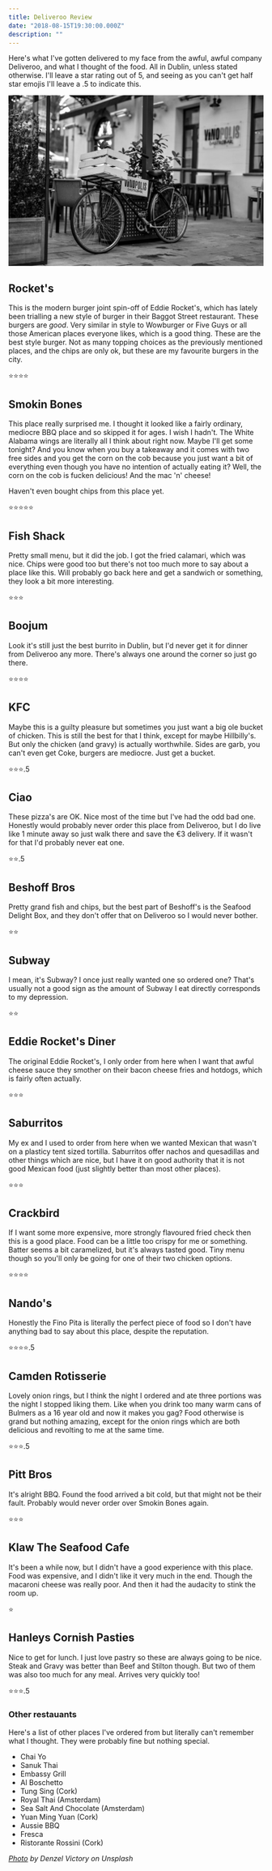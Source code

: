 ```yaml
---
title: Deliveroo Review
date: "2018-08-15T19:30:00.000Z"
description: ""
---
```


Here's what I've gotten delivered to my face from the awful, awful company Deliveroo, and what I thought of the food. All in Dublin, unless stated otherwise. I'll leave a star rating out of 5, and seeing as you can't get half star emojis I'll leave a .5 to indicate this.

![Delivery Bike](bike.jpeg "Delivery Bike")

## Rocket's

This is the modern burger joint spin-off of Eddie Rocket's, which has lately been trialling a new style of burger in their Baggot Street restaurant. These burgers are *good*. Very similar in style to Wowburger or Five Guys or all those American places everyone likes, which is a good thing. These are the best style burger. Not as many topping choices as the previously mentioned places, and the chips are only ok, but these are my favourite burgers in the city.

⭐⭐⭐⭐

## Smokin Bones

This place really surprised me. I thought it looked like a fairly ordinary, mediocre BBQ place and so skipped it for ages. I wish I hadn't. The White Alabama wings are literally all I think about right now. Maybe I'll get some tonight? And you know when you buy a takeaway and it comes with two free sides and you get the corn on the cob because you just want a bit of everything even though you have no intention of actually eating it? Well, the corn on the cob is fucken delicious! And the mac 'n' cheese!

Haven't even bought chips from this place yet.

⭐⭐⭐⭐⭐

## Fish Shack

Pretty small menu, but it did the job. I got the fried calamari, which was nice. Chips were good too but there's not too much more to say about a place like this. Will probably go back here and get a sandwich or something, they look a bit more interesting.

⭐⭐⭐

## Boojum

Look it's still just the best burrito in Dublin, but I'd never get it for dinner from Deliveroo any more. There's always one around the corner so just go there.

⭐⭐⭐⭐

## KFC

Maybe this is a guilty pleasure but sometimes you just want a big ole bucket of chicken. This is still the best for that I think, except for maybe Hillbilly's. But only the chicken (and gravy) is actually worthwhile. Sides are garb, you can't even get Coke, burgers are mediocre. Just get a bucket.

⭐⭐⭐.5

## Ciao

These pizza's are OK. Nice most of the time but I've had the odd bad one. Honestly would probably never order this place from Deliveroo, but I do live like 1 minute away so just walk there and save the €3 delivery. If it wasn't for that I'd probably never eat one.

⭐⭐.5

## Beshoff Bros

Pretty grand fish and chips, but the best part of Beshoff's is the Seafood Delight Box, and they don't offer that on Deliveroo so I would never bother.

⭐⭐

## Subway

I mean, it's Subway? I once just really wanted one so ordered one? That's usually not a good sign as the amount of Subway I eat directly corresponds to my depression.

⭐⭐

## Eddie Rocket's Diner

The original Eddie Rocket's, I only order from here when I want that awful cheese sauce they smother on their bacon cheese fries and hotdogs, which is fairly often actually.

⭐⭐⭐

## Saburritos

My ex and I used to order from here when we wanted Mexican that wasn't on a plasticy tent sized tortilla. Saburritos offer nachos and quesadillas and other things which are nice, but I have it on good authority that it is not good Mexican food (just slightly better than most other places).

⭐⭐⭐

## Crackbird

If I want some more expensive, more strongly flavoured fried check then this is a good place. Food can be a little too crispy for me or something. Batter seems a bit caramelized, but it's always tasted good. Tiny menu though so you'll only be going for one of their two chicken options.

⭐⭐⭐⭐

## Nando's

Honestly the Fino Pita is literally the perfect piece of food so I don't have anything bad to say about this place, despite the reputation.

⭐⭐⭐⭐.5

## Camden Rotisserie

Lovely onion rings, but I think the night I ordered and ate three portions was the night I stopped liking them. Like when you drink too many warm cans of Bulmers as a 16 year old and now it makes you gag? Food otherwise is grand but nothing amazing, except for the onion rings which are both delicious and revolting to me at the same time.

⭐⭐⭐.5

## Pitt Bros

It's alright BBQ. Found the food arrived a bit cold, but that might not be their fault. Probably would never order over Smokin Bones again.

⭐⭐⭐

## Klaw The Seafood Cafe

It's been a while now, but I didn't have a good experience with this place. Food was expensive, and I didn't like it very much in the end. Though the macaroni cheese was really poor. And then it had the audacity to stink the room up.

⭐

## Hanleys Cornish Pasties

Nice to get for lunch. I just love pastry so these are always going to be nice. Steak and Gravy was better than Beef and Stilton though. But two of them was also too much for any meal. Arrives very quickly too!

⭐⭐⭐.5

### Other restauants

Here's a list of other places I've ordered from but literally can't remember what I thought. They were probably fine but nothing special.

* Chai Yo
* Sanuk Thai
* Embassy Grill
* Al Boschetto
* Tung Sing (Cork)
* Royal Thai (Amsterdam)
* Sea Salt And Chocolate (Amsterdam)
* Yuan Ming Yuan (Cork)
* Aussie BBQ
* Fresca
* Ristorante Rossini (Cork)

*[Photo](https://unsplash.com/photos/3rKKOJ04qVU) by Denzel Victory on Unsplash*

